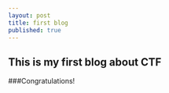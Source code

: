 ```yaml
---
layout: post
title: first blog
published: true
---
```

## This is my first blog about CTF

###Congratulations!

